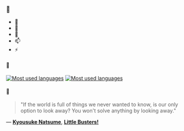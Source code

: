 ### 👋

- 🔭
- 🌱
- 💬
- 📫
- ⚡

#### 🧏

[![Most used languages](https://github-readme-stats-aynah.vercel.app/api/top-langs/?username=aynh&theme=solarized-dark&langs_count=6&layout=compact&hide_title=true)](https://github.com/anuraghazra/github-readme-stats#gh-dark-mode-only)
[![Most used languages](https://github-readme-stats-aynah.vercel.app/api/top-langs/?username=aynh&theme=solarized-light&langs_count=6&layout=compact&hide_title=true)](https://github.com/anuraghazra/github-readme-stats#gh-light-mode-only)

#### 💬

> "If the world is full of things we never wanted to know, is our only option to look away? You won't solve anything by looking away."

&mdash; [**Kyousuke Natsume**](https://myanimelist.net/character.php?q=Kyousuke%20Natsume&cat=character), [**Little Busters!**](https://myanimelist.net/search/all?q=Little%20Busters!&cat=all)
